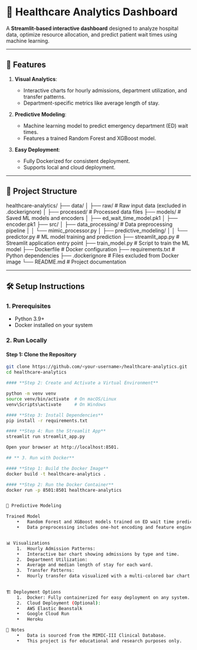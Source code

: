 # 🏥 Healthcare Analytics Dashboard

A **Streamlit-based interactive dashboard** designed to analyze hospital data, optimize resource allocation, and predict patient wait times using machine learning.

---

## 🚀 Features

1. **Visual Analytics**:
   - Interactive charts for hourly admissions, department utilization, and transfer patterns.
   - Department-specific metrics like average length of stay.

2. **Predictive Modeling**:
   - Machine learning model to predict emergency department (ED) wait times.
   - Features a trained Random Forest and XGBoost model.

3. **Easy Deployment**:
   - Fully Dockerized for consistent deployment.
   - Supports local and cloud deployment.

---

## 📂 Project Structure
healthcare-analytics/
├── data/
│   ├── raw/               # Raw input data (excluded in .dockerignore)
│   ├── processed/         # Processed data files
├── models/                # Saved ML models and encoders
│   ├── ed_wait_time_model.pk1
│   ├── encoder.pk1
├── src/
│   ├── data_processing/   # Data preprocessing pipeline
│   │   └── mimic_processor.py
│   ├── predictive_modeling/
│   │   └── predictor.py   # ML model training and prediction
├── streamlit_app.py       # Streamlit application entry point
├── train_model.py         # Script to train the ML model
├── Dockerfile             # Docker configuration
├── requirements.txt       # Python dependencies
├── .dockerignore          # Files excluded from Docker image
└── README.md              # Project documentation

---

## 🛠️ Setup Instructions

### **1. Prerequisites**
- Python 3.9+
- Docker installed on your system

### **2. Run Locally**

#### **Step 1: Clone the Repository**
```bash
git clone https://github.com/<your-username>/healthcare-analytics.git
cd healthcare-analytics

#### **Step 2: Create and Activate a Virtual Environment**

python -m venv venv
source venv/bin/activate  # On macOS/Linux
venv\Scripts\activate     # On Windows

#### **Step 3: Install Dependencies**
pip install -r requirements.txt

#### **Step 4: Run the Streamlit App**
streamlit run streamlit_app.py

Open your browser at http://localhost:8501.

## ** 3. Run with Docker**

#### **Step 1: Build the Docker Image**
docker build -t healthcare-analytics .

#### **Step 2: Run the Docker Container**
docker run -p 8501:8501 healthcare-analytics


🧠 Predictive Modeling

Trained Model
	•	Random Forest and XGBoost models trained on ED wait time prediction.
	•	Data preprocessing includes one-hot encoding and feature engineering.


📊 Visualizations
	1.	Hourly Admission Patterns:
	•	Interactive bar chart showing admissions by type and time.
	2.	Department Utilization:
	•	Average and median length of stay for each ward.
	3.	Transfer Patterns:
	•	Hourly transfer data visualized with a multi-colored bar chart.

    
🏗️ Deployment Options
	1.	Docker: Fully containerized for easy deployment on any system.
	2.	Cloud Deployment (Optional):
	•	AWS Elastic Beanstalk
	•	Google Cloud Run
	•	Heroku

📝 Notes
	•	Data is sourced from the MIMIC-III Clinical Database.
	•	This project is for educational and research purposes only.